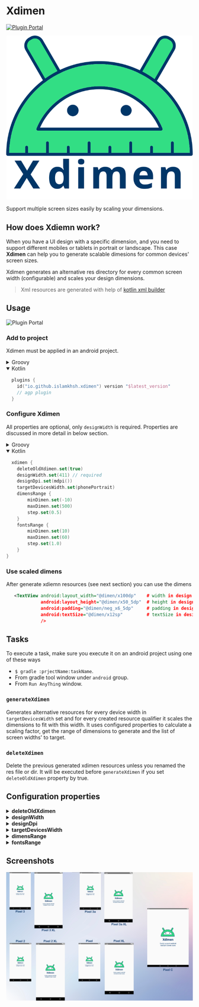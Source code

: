 # Xdimen

[![Plugin Portal](https://img.shields.io/gradle-plugin-portal/v/io.github.islamkhsh.xdimen?color=gradle&logo=gradle)](https://plugins.gradle.org/plugin/io.github.islamkhsh.xdimen)

<p align="center"><img src="images/xdimen%20logo.svg" width="600"></p>
Support multiple screen sizes easily by scaling your dimensions.

## How does Xdiemn work?

When you have a UI design with a specific dimension, and you need to support different mobiles or tablets in portrait or
landscape. This case **Xdimen** can help you to generate scalable dimesions for common devices' screen sizes.

Xdimen generates an alternative res directory for every common screen width (configurable) and scales your design
dimensions.

> Xml resources are generated with help of [kotlin xml builder](https://github.com/redundent/kotlin-xml-builder)

## Usage

![Plugin Portal](https://img.shields.io/gradle-plugin-portal/v/io.github.islamkhsh.xdimen?color=gradle&logo=gradle&label=Latest%20version)

### Add to project

Xdimen must be applied in an android project.

<details>
<summary>Groovy</summary> 
  
````groovy
  plugins {
    id 'io.github.islamkhsh.xdimen' version "$latest_version"   
    // agp plugin
  } 
````
</details>

<details open>
<summary>Kotlin</summary> 
  
````kotlin
  plugins {                         
    id("io.github.islamkhsh.xdimen") version "$latest_version"  
    // agp plugin
  }
````
</details>

### Configure Xdimen
All properties are optional, only `designWidth` is required. Properties are discussed in more detail in below section.

<details>
<summary>Groovy</summary> 
  
````groovy
  xdimen {
    deleteOldXdimen = true
    designWidth = 411 // required
    designDpi = mdpi()
    targetDevicesWidth = [360, 375, 411]
    dimensRange {
        minDimen = -10
        maxDimen = 600
        step = 0.5d
    }
    fontsRange {
        minDimen = 10
        maxDimen = 60
        step = 1.0d
    }
}
````
</details>

<details open>
<summary>Kotlin</summary> 
  
````kotlin
  xdimen {
    deleteOldXdimen.set(true)
    designWidth.set(411) // required
    designDpi.set(mdpi())
    targetDevicesWidth.set(phonePortrait)
    dimensRange {
        minDimen.set(-10)
        maxDimen.set(500)
        step.set(0.5)
    }
    fontsRange {
        minDimen.set(10)
        maxDimen.set(60)
        step.set(1.0)
    }
}
````
</details> 

### Use scaled dimens
After generate xdiemn resources (see next section) you can use the dimens 
```xml
   <TextView android:layout_width="@dimen/x100dp"    # width in design is 100dp
             android:layout_height="@dimen/x50_5dp"  # height in design is 50.5dp
             android:padding="@dimen/neg_x6_5dp"     # padding in design is -6.5dp
             android:textSize="@dimen/x12sp"         # textSize in design is 12sp
             />
```

## Tasks

To execute a task, make sure you execute it on an android project using one of these ways
- `$ gradle :prjectName:taskName`.
- From gradle tool window under `android` group.
- From `Run AnyThing` window.

### `generateXdimen`

Generates alternative resources for every device width in `targetDevicesWidth` set and for every created resource
qualifier it scales the dimensions to fit with this width. It uses configured properties to calculate a scaling factor,
get the range of dimensions to generate and the list of screen widths' to target.

### `deleteXdimen` 

Delete the previous generated xdimen resources unless you renamed the res file or dir. It will be executed
before `generateXdimen` if you set `deleteOldXdimen` property by true.

## Configuration properties

<details>
<summary><b>deleteOldXdimen</b></summary>  

By setting it when you execute `generateXdimen` task `deleteXdimen` will be executed first to delete all previous
generated xdimen resources and their dirs if the directory contains only `xdiemn.xml` file.

> If you renamed the `xdimen.xml` file or its directory for any reason, this file won't be deleted. 
  
> Default value: **true**.
</details>

<details>
<summary><b>designWidth</b></summary>  

The value of screen width of your design in `dp` unit. It will be used with `designDpi` to calculate the
relativeDesignWidth (width relative to main density `mdpi`) and then calculate a scaling factor for every screen width
in `targetDevicesWidth`.

> If your design is in `px` set its width in this property and set `designDpi` to be `mdpi` as in mdpi 1px = 1dp.

> No default value because it's required and must be configured.
</details>

<details>
<summary><b>designDpi</b></summary>  
  
The design screen density (dot per inch) [see more](https://developer.android.com/training/multiscreen/screendensities). This will be used with `designWidth` to calculate the relativeDesignWidth.

> Default value is: **mdpi**

> Predefined densities: for every density in [common densities](https://developer.android.com/training/multiscreen/screendensities#TaskProvideAltBmp) there's a method with its name ( `ldpi()`, `mdpi()`, `hdpi()`, ... etc), Also there's a method to set custom density `dpi(value)`.
</details>

<details>
<summary><b>targetDevicesWidth</b></summary>  

The width of screens of devices which you target. For every width in this list, an alternative resource will be generated
with scaled dimensions.

ex: if rhe list is [350, 400] then

  ```
  ...
 -> values
    - xdimen.xml
 -> values-w350dp
    - xdimen.xml
 -> values-w400dp
    - xdimen.xml
  ...
```
  And this means that all devices with 
  - screen width < 350 will use dimens in `values/xdimen.xml`.
  - 350dp <= screen width < 400 will use dimens in `values-w350dp/xdimen.xml`.
  - screen width >= 400 will use dimens in `values-w400dp/xdimen.xml`.
  
> You can use  a predefined set as it's, adds or removes from it, or provide your own set.

> Default value is: **[designWidth]** set of designWidth provided value.

> > Predefined sets for common devices:
>  - `phonePortrait`: common phones in portrait orientation.
>  - `phoneLandscape`: common phones in portrait orientation.
>  - `tabletPortrait`: common tablets in portrait orientation.
>  - `tabletLandscape`: common tablets in portrait orientation.
>  ####
>  - `devicesInPortrait`: common phones and tablets in portrait.
>  - `devicesInLandscape`: common phones and tablets in landscape.
>
> You can combine multiple devices list, but I recommend not to target both portrait and landscape unless you provide a custom layout for landscape or using [Pane Layout](https://developer.android.com/guide/topics/ui/layout/twopane).
>
> These lists were collected from many sources: [Wikipedia](https://en.wikipedia.org/wiki/Comparison_of_high-definition_smartphone_displays#720p_by_1280_(HD_ready)),
[ScreenSize](https://screensiz.es/), [Pixensity](https://pixensity.com/list/) and others.
</details>
  
  <details>
<summary><b>dimensRange</b></summary>  
  
The range of dimensions you want to be generated and scaled.
- `minDimen`: the minimum dimen to be generated.
- `maxDimen`: the maximum dimen to be generated.
- `step`: the step between two generated dimen.
    
> Default value: **minDimen=-10**,  **maxDimen=600**,  **step=1.00**.

</details>

   <details>
<summary><b>fontsRange</b></summary>  

The same of `dimensRange` but for fonts dimensions range.

> Default value: **minDimen=6**,  **maxDimen=48**,  **step=1.00**.

</details>

## Screenshots

![screenshots](images/screenshots.png)

